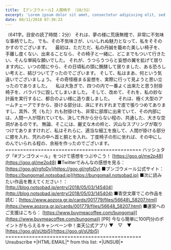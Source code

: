 ```yaml
---
title: 【ブンゴウメール】人間椅子 （10/31）
excerpt: 'Lorem ipsum dolor sit amet, consectetur adipiscing elit, sed do eiusmod tempor incididunt ut labore et dolore magna aliqua. Praesent elementum facilisis leo vel fringilla est ullamcorper eget. At imperdiet dui accumsan sit amet nulla facilisi morbi tempus.'
date: 08/11/2018 07:30:23
---
```


（641字。目安の読了時間：2分） それは、夢の様に荒唐無稽で、非常に不気味な事柄でした。 でも、その不気味さが、いいしれぬ魅力となって、私をそそのかすのでございます。 　最初は、ただただ、私の丹誠を籠めた美しい椅子を、手離し度くない、出来ることなら、その椅子と一緒に、どこまでもついて行きたい、そんな単純な願いでした。 それが、うつらうつらと妄想の翼を拡げて居ります内に、いつの間にやら、その日頃私の頭に醗酵して居りました、ある恐ろしい考えと、結びついて了ったのでございます。 そして、私はまあ、何という気違いでございましょう。 その奇怪極まる妄想を、実際に行って見ようと思い立ったのでありました。 　私は大急ぎで、四つの内で一番よく出来たと思う肘掛椅子を、バラバラに毀してしまいました。 そして、改めて、それを、私の妙な計画を実行するに、都合のよい様に造り直しました。 　それは、極く大型のアームチェーアですから、掛ける部分は、床にすれすれまで皮で張りつめてありますし、其外、凭（もた）れも肘掛けも、非常に部厚に出来ていて、その内部には、人間一人が隠れていても、決して外から分らない程の、共通した、大きな空洞があるのです。 無論、そこには、巌丈な木の枠と、沢山なスプリングが取りつけてありますけれど、私はそれらに、適当な細工を施して、人間が掛ける部分に膝を入れ、凭れの中へ首と胴とを入れ、丁度椅子の形に坐れば、その中にしのんでいられる程の、余裕を作ったのでございます。 ============================================== ハッシュタグ「#ブンゴウメール」をつけて感想をつぶやこう！ [https://goo.gl/me2p48](https://goo.gl/me2p48) ■Twitterでみんなの感想を見る：[https://goo.gl/rgfoDv](https://goo.gl/rgfoDv) ■ブンゴウメール公式サイト：[https://bungomail.notsobad.jp](https://bungomail.notsobad.jp) ■次に読みたい作品を教えてください！：[http://blog.notsobad.jp/entry/2018/05/03/145404](http://blog.notsobad.jp/entry/2018/05/03/145404) ■青空文庫でこの作品を読む：[https://www.aozora.gr.jp/cards/001779/files/56648\_58207.html](https://www.aozora.gr.jp/cards/001779/files/56648_58207.html) ■運営へのご支援はこちら： [https://www.buymeacoffee.com/bungomail](https://www.buymeacoffee.com/bungomail) \[PR\] 今なら簡単に100円分のポイントがもらえるキャンペーン中！楽天公式アプリ ▼　▽　▼ [https://goo.gl/sUtbi5](https://goo.gl/sUtbi5) ============================================== Unsubscribe \*|HTML:EMAIL|\* from this list: \*|UNSUB|\*